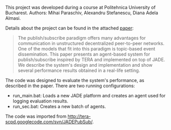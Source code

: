 This project was developed during a course at Politehnica University of Bucharest. Authors: Mihai Paraschiv, Alexandru Stefanescu, Diana Adela Almasi.

Details about the project can be found in the attached [paper](https://github.com/mihaiparaschiv/tera-scpd/raw/master/paper.pdf):

> The publish/subscribe paradigm offers many advantages for communication in unstructured decentralized peer-to-peer networks. One of the models that fit into this paradigm is topic-based event dissemination. This paper presents an agent-based system for publish/subscribe inspired by TERA and implemented on top of JADE. We describe the system's design and implementation and show several performance results obtained in a real-life setting.

The code was designed to evaluate the system's performance, as described in the paper.
There are two running configurations:
- run_main.bat: Loads a new JADE platform and creates an agent used for logging evaluation results.
- run_sec.bat: Creates a new batch of agents.

The code was imported from http://tera-scpd.googlecode.com/svn/JADEPubSub/.